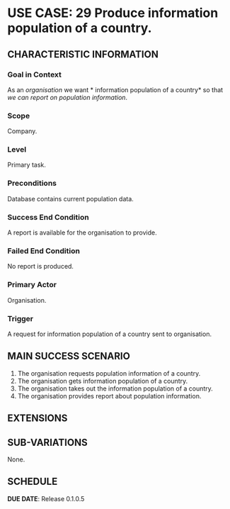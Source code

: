 # USE CASE: 29 Produce information population of a country.

## CHARACTERISTIC INFORMATION

### Goal in Context

As an *organisation* we want * information population of a country* so that *we can report on population information*.

### Scope

Company.

### Level

Primary task.

### Preconditions

Database contains current population data.

### Success End Condition

A report is available for the organisation to provide.

### Failed End Condition

No report is produced.

### Primary Actor

Organisation.

### Trigger

A request for information population of a country sent to organisation.

## MAIN SUCCESS SCENARIO

1. The organisation requests population information of a country.
2. The organisation gets information population of a country.
3. The organisation takes out the information population of a country.
4. The organisation provides report about population information.

## EXTENSIONS

## SUB-VARIATIONS

None.

## SCHEDULE

**DUE DATE**: Release 0.1.0.5
